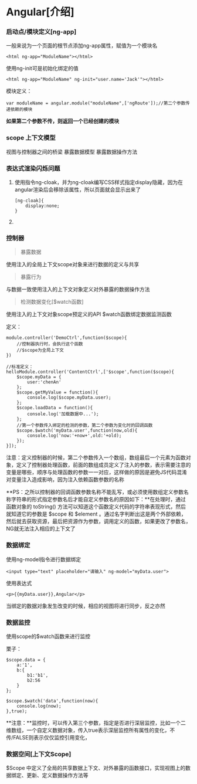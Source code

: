 # Angular[介绍]

### 启动点/模块定义[ng-app]

一般来说为一个页面的根节点添加ng-app属性，赋值为一个模块名

	<html ng-app="ModuleName"></html>

使用ng-init可是初始化绑定的值

	<html ng-app="ModuleName" ng-init="user.name='Jack'"></html>

模块定义：

~~~
var moduleName = angular.module("moduleName",['ngRoute']);//第二个参数传递依赖的模块
~~~

**如果第二个参数不传，则返回一个已经创建的模块**

### scope 上下文模型

视图与控制器之间的桥梁
暴露数据模型
暴露数据操作方法

### 表达式渲染闪烁问题

1. 使用指令ng-cloak，并为ng-cloak编写CSS样式指定display隐藏，因为在angular渲染后会移除该属性，所以页面就会显示出来了
	~~~
	[ng-cloak]{
		display:none;
	}
	~~~
2. 


### 控制器

> 暴露数据

使用注入的全局上下文scope对象来进行数据的定义与共享

> 暴露行为

与数据一致使用注入的上下文对象定义对外暴露的数据操作方法

> 检测数据变化[$watch函数]

使用注入的上下文对象scope预定义的API $watch函数绑定数据监测函数

定义：
~~~
module.controller('DemoCtrl',function($scope){
	//控制器执行时，会执行这个函数
	//$scope为全局上下文
})

//标准定义：
helloModule.controller('ContentCtrl',['$scope',function($scope){
	$scope.myData = {
	    user:'chenAn'
	};
	$scope.getMyValue = function(){
	    console.log($scope.myData.user);
	};
	$scope.loadData = function(){
	    console.log('加载数据中...');
	};
	//第一个参数传入绑定的检测的参数，第二个参数为变化时的回调函数
	$scope.$watch('myData.user',function(now,old){
        console.log('now:'+now+',old:'+old);
    });
}]);

~~~

注意：定义控制器的时候，第二个参数传入一个数组，数组最后一个元素为函数对象，定义了控制器处理函数，前面的数组成员定义了注入的参数，表示需要注意的变量是哪些，顺序与处理函数的参数一一对应，这样做的原因是避免JS代码混淆对变量注入造成影响，因为注入依赖函数参数的名称

**PS：之所以控制器的回调函数参数名称不能乱写，或必须使用数组定义参数名称字符串的形式指定参数名后才能自定义参数名的原因如下：**在处理时，通过函数对象的 toString() 方法可以知道这个函数定义代码的字符串表现形式，然后就知道它的参数是 $scope 和 $element 。通过名字判断出这是两个外部依赖，然后就去获取资源，最后把资源作为参数，调用定义的函数，如果更改了参数名，NG就无法注入相应的上下文了



### 数据绑定

使用ng-model指令进行数据绑定

	<input type="text" placeholder="请输入" ng-model="myData.user">

使用表达式

	<p>{{myData.user}},Angular</p>

当绑定的数据对象发生改变的时候，相应的视图将进行同步，反之亦然

### 数据监控

使用scope的$watch函数来进行监控

栗子：
~~~
$scope.data = {
	a:'1',
	b:{
		b1:'b1',
		b2:56
	}
};

$scope.$watch('data',function(now){
	console.log(now);
},true);
~~~

**注意：**监控时，可以传入第三个参数，指定是否进行深层监控，比如一个二维数组，一个自定义数据对象，传入true表示深层监控所有属性的变化，不传/FALSE则表示仅仅监控引用变化，

### 数据空间[上下文Scope]

$Scope 中定义了全局的共享数据上下文、对外暴露的函数接口，实现视图上的数据绑定、更新、定义数据操作方法等